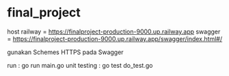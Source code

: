# final_project


host railway = https://finalproject-production-9000.up.railway.app
swagger = https://finalproject-production-9000.up.railway.app/swagger/index.html#/

gunakan Schemes HTTPS pada Swagger



run : go run main.go
unit testing : go test do_test.go


